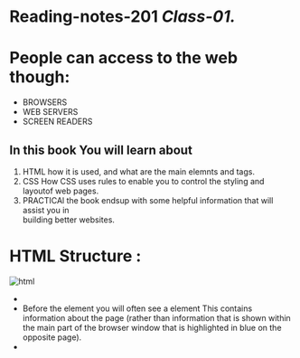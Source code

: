 #  Reading-notes-201 *Class-01.*

# People can access to the web though:
- BROWSERS
- WEB SERVERS
- SCREEN READERS

## In this book You will  learn about 
1. HTML
how it is used, and what are the main elemnts and tags.
2. CSS
How CSS uses rules to enable you to control the styling and layoutof web pages.
3. PRACTICAl 
the book endsup with some helpful information that will assist you in   
building better websites.

# HTML Structure :

 ![html](https://lh3.googleusercontent.com/proxy/X3qK176C5wCYWReW6mbMp_42DT7GaSNQOlpEcvcxjy10QxGj-_5wzrquY92gwplZaqlJoMka_9I_CFVKPgzf0cxuRyKau78VDCXsoWgoLWgvp1IPY_706xaUDM4uBdOR)
- <html>
- <head> Before the <body> element you will often see a <head> element This contains information about the page (rather than information that is shown within the main part of the browser window that is highlighted in blue on the opposite page).
- <Title>The contents of element are either shown in the top of the browser, above where you usually type in the URL of the page you want to visit, or on the tab for that page.
- <body> it contains the content.
- <h1>  this is the main heading.
- <p> This text might be an introduction to the rest of the page. And if the page is a long one it might be split up into several sub-heading
- <h2>This is a Sub-Heading 
### *to each elemnt we have Openning Tag <> and Closing Tag </>*

## Summary 
> HTML pages are text documents.
> Tags are often referred to as elements.
> Tags usually come in pairs. The opening tag denotes the start of a piece of content; the closing tag denotes the end.
> Attributes require a name and a value.


# EXTRA MARKUP 

- <!-- --> ... we use it when  adding a comment to the code that will not be visible in the user's browser, we can add the text between these
characters:<!-- comment goes here -->

- <span> ... we use it to: 
               1. Contain a section of text where there is no other suitable element to differentiate it from its surrounding text.
               2. Contain a number of inline elements

- <meta>  element lives inside the <head> element andcontains information about that web page.

- The id and class attributes allow you to identify
particular elements.

- The <div> and <span> elements allow you to group block-level and inline elements together.

# PROCESS AND DESIGN.

###  Web developers, should think about their audience, their age, their interests as well, Moreover, we should focus more on how to appeal them, how to get their attention to visit that website, after knowing all of these details, it is time to think about the content that you will provide to them. So here it is your time to express your creativity, you can provide images, effects, and the design of the websites. all of these have highly effected by visitors, and it has indirect fluence on them, Therfore, it is really impotant to put all of your efforts, for great results.
### in conclusion, a web developer should work hard not just to sell a website, but to creat a website that sell.


## In order to make a successful website you need to answer these questions:

1. Who is the Site For?
2. Why People Visit YOUR Website
3. What Your Visitors are Trying to Achieve
4. What Information Your Visitors Need
5. How Often People Will Visit Your Site

### after answering all these questions, you will be able to start makeing your website. 


# JAVASCRIPT 

![JS](https://www.cdn.geeksforgeeks.org/wp-content/uploads/js.png)

### what is Javascript 

###### is a lightweight, interpreted, object-oriented language with first-class functions, and is best known as the scripting language for Web pages, but it's used in many non-browser environments as well. It is a prototype-based, multi-paradigm scripting language that is dynamic, and supports object-oriented, imperative, and functional programming styles.

###### JavaScript runs on the client side of the web, which can be used to design / program how the web pages behave on the occurrence of an event. JavaScript is an easy to learn and also powerful scripting language, widely used for controlling web page behavior.






